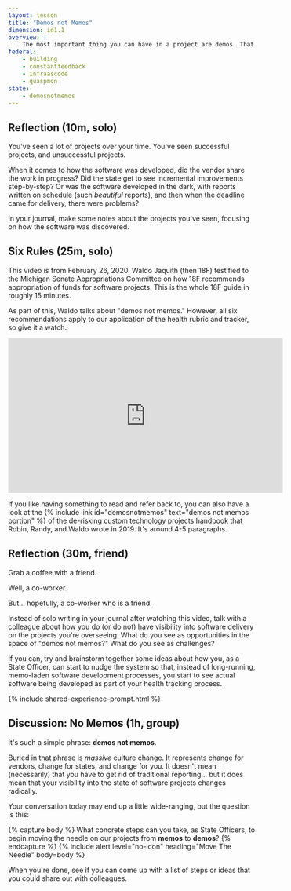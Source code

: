 ```yaml
---
layout: lesson
title: "Demos not Memos"
dimension: id1.1
overview: |
    The most important thing you can have in a project are demos. That is, working software. If someone gives you a report about a piece of software, the software probably doesn't work. (Ask me how I know.) If someone shows you a video of a piece of software, the software may have worked once. (Ask me how I know.) If someone shows you a piece of software, but they control it, the software barely works. (Ask me how I know.) If someone lets you use a piece of software, they have confidence. It might work, it might break, but they have confidence.
federal:
    - building
    - constantfeedback
    - infraascode
    - quaspmon
state: 
    - demosnotmemos
---
```

## Reflection (10m, solo)

You've seen a lot of projects over your time. You've seen successful projects, and unsuccessful projects.

When it comes to how the software was developed, did the vendor share the work in progress? Did the state get to see incremental improvements step-by-step? Or was the software developed in the dark, with reports written on schedule (such *beautiful* reports), and then when the deadline came for delivery, there were problems? 

In your journal, make some notes about the projects you've seen, focusing on how the software was discovered.

## Six Rules (25m, solo)

This video is from February 26, 2020. Waldo Jaquith (then 18F) testified to the Michigan Senate Appropriations Committee on how 18F recommends appropriation of funds for software projects. This is the whole 18F guide in roughly 15 minutes.

As part of this, Waldo talks about "demos not memos." However, all six recommendations apply to our application of the health rubric and tracker, so give it a watch.

<iframe width="560" height="315" src="https://www.youtube.com/embed/g-h6CtSwk30?start=48" frameborder="0" allow="accelerometer; autoplay; clipboard-write; encrypted-media; gyroscope; picture-in-picture" allowfullscreen></iframe>

If you like having something to read and refer back to, you can also have a look at the {% include link id="demosnotmemos" text="demos not memos portion" %} of the de-risking custom technology projects handbook that Robin, Randy, and Waldo wrote in 2019. It's around 4-5 paragraphs.

## Reflection (30m, friend)

Grab a coffee with a friend.

Well, a co-worker.

But... hopefully, a co-worker who is a friend.

Instead of solo writing in your journal after watching this video, talk with a colleague about how you do (or do not) have visibility into software delivery on the projects you're overseeing. What do you see as opportunities in the space of "demos not memos?" What do you see as challenges? 

If you can, try and brainstorm together some ideas about how you, as a State Officer, can start to nudge the system so that, instead of long-running, memo-laden software development processes, you start to see actual software being developed as part of your health tracking process.

{% include shared-experience-prompt.html %}
## Discussion: No Memos (1h, group)

It's such a simple phrase: **demos not memos**.

Buried in that phrase is *massive* culture change. It represents change for vendors, change for states, and change for you. It doesn't mean (necessarily) that you have to get rid of traditional reporting... but it does mean that your visibility into the state of software projects changes radically.

Your conversation today may end up a little wide-ranging, but the question is this:

{% capture body %}
What concrete steps can you take, as State Officers, to begin moving the needle on our projects from <b>memos</b> to <b>demos</b>?
{% endcapture %}
{% include alert level="no-icon" heading="Move The Needle" body=body %}

When you're done, see if you can come up with a list of steps or ideas that you could share out with colleagues. 
